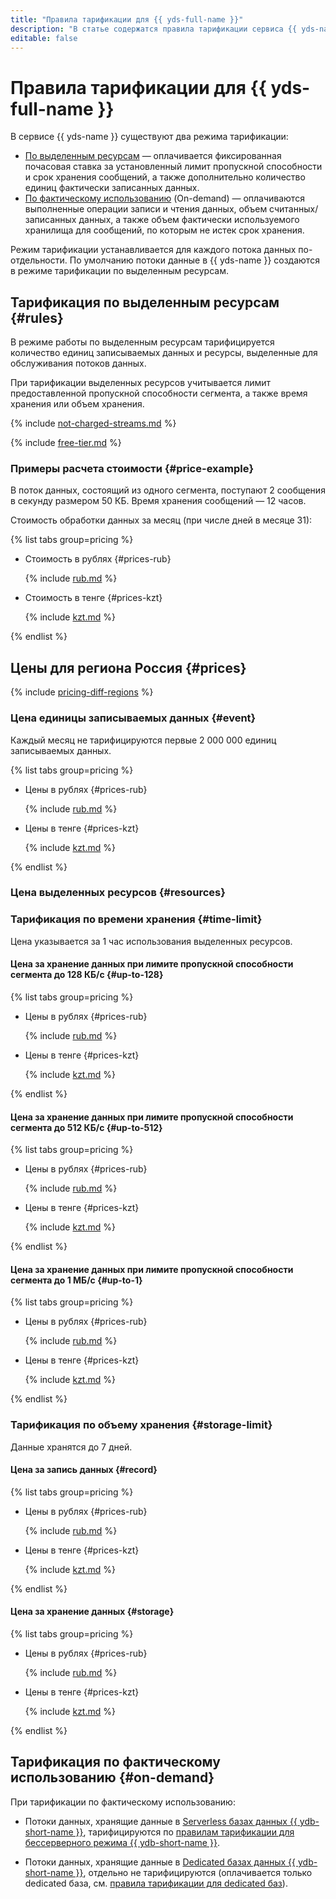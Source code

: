 ```yaml
---
title: "Правила тарификации для {{ yds-full-name }}"
description: "В статье содержатся правила тарификации сервиса {{ yds-name }}."
editable: false
---
```


# Правила тарификации для {{ yds-full-name }}



В сервисе {{ yds-name }} существуют два режима тарификации:

* [По выделенным ресурсам](#rules) — оплачивается фиксированная почасовая ставка за установленный лимит пропускной способности и срок хранения сообщений, а также дополнительно количество единиц фактически записанных данных.
* [По фактическому использованию](#on-demand) (On-demand) — оплачиваются выполненные операции записи и чтения данных, объем считанных/записанных данных, а также объем фактически используемого хранилища для сообщений, по которым не истек срок хранения.

Режим тарификации устанавливается для каждого потока данных по-отдельности. По умолчанию потоки данные в {{ yds-name }} создаются в режиме тарификации по выделенным ресурсам.

## Тарификация по выделенным ресурсам {#rules}

В режиме работы по выделенным ресурсам тарифицируется количество единиц записываемых данных и ресурсы, выделенные для обслуживания потоков данных.

При тарификации выделенных ресурсов учитывается лимит предоставленной пропускной способности сегмента, а также время хранения или объем хранения.

{% include [not-charged-streams.md](../_includes/pricing/price-formula/not-charged-streams.md) %}

{% include [free-tier.md](../_includes/pricing/price-formula/free-tier.md) %}

### Примеры расчета стоимости {#price-example}

В поток данных, состоящий из одного сегмента, поступают 2 сообщения в секунду размером 50 КБ. Время хранения сообщений — 12 часов.

Стоимость обработки данных за месяц (при числе дней в месяце 31):


{% list tabs group=pricing %}

- Стоимость в рублях {#prices-rub}

  {% include [rub.md](../_pricing_examples/data-streams/rub-data-streams.md) %}

- Стоимость в тенге {#prices-kzt}

  {% include [kzt.md](../_pricing_examples/data-streams/kzt-data-streams.md) %}

{% endlist %}



## Цены для региона Россия {#prices}


{% include [pricing-diff-regions](../_includes/pricing-diff-regions.md) %}


### Цена единицы записываемых данных {#event}

Каждый месяц не тарифицируются первые 2 000 000 единиц записываемых данных.


{% list tabs group=pricing %}

- Цены в рублях {#prices-rub}

  {% include [rub.md](../_pricing/data-streams/rub-event.md) %}

- Цены в тенге {#prices-kzt}

  {% include [kzt.md](../_pricing/data-streams/kzt-event.md) %}

{% endlist %}



### Цена выделенных ресурсов {#resources}

### Тарификация по времени хранения {#time-limit}

Цена указывается за 1 час использования выделенных ресурсов.

#### Цена за хранение данных при лимите пропускной способности сегмента до 128 КБ/с {#up-to-128}


{% list tabs group=pricing %}

- Цены в рублях {#prices-rub}

  {% include [rub.md](../_pricing/data-streams/rub-resources-128.md) %}

- Цены в тенге {#prices-kzt}

  {% include [kzt.md](../_pricing/data-streams/kzt-resources-128.md) %}

{% endlist %}


#### Цена за хранение данных при лимите пропускной способности сегмента до 512 КБ/с {#up-to-512}


{% list tabs group=pricing %}

- Цены в рублях {#prices-rub}

  {% include [rub.md](../_pricing/data-streams/rub-resources-512.md) %}

- Цены в тенге {#prices-kzt}

  {% include [kzt.md](../_pricing/data-streams/kzt-resources-512.md) %}

{% endlist %}


#### Цена за хранение данных при лимите пропускной способности сегмента до 1 МБ/с {#up-to-1}


{% list tabs group=pricing %}

- Цены в рублях {#prices-rub}

  {% include [rub.md](../_pricing/data-streams/rub-resources-1.md) %}

- Цены в тенге {#prices-kzt}

  {% include [kzt.md](../_pricing/data-streams/kzt-resources-1.md) %}

{% endlist %}



### Тарификация по объему хранения {#storage-limit}

Данные хранятся до 7 дней.


#### Цена за запись данных {#record}

{% list tabs group=pricing %}

- Цены в рублях {#prices-rub}

  {% include [rub.md](../_pricing/data-streams/rub-resources-record.md) %}

- Цены в тенге {#prices-kzt}

  {% include [kzt.md](../_pricing/data-streams/kzt-resources-record.md) %}

{% endlist %}

#### Цена за хранение данных {#storage}

{% list tabs group=pricing %}

- Цены в рублях {#prices-rub}

  {% include [rub.md](../_pricing/data-streams/rub-resources-storage.md) %}

- Цены в тенге {#prices-kzt}

  {% include [kzt.md](../_pricing/data-streams/kzt-resources-storage.md) %}

{% endlist %}



## Тарификация по фактическому использованию {#on-demand}

При тарификации по фактическому использованию:
* Потоки данных, хранящие данные в [Serverless базах данных {{ ydb-short-name }}](../ydb/concepts/serverless-and-dedicated.md#serverless), тарифицируются по [правилам тарификации для бессерверного режима {{ ydb-short-name }}](../ydb/pricing/serverless.md).

* Потоки данных, хранящие данные в [Dedicated базах данных {{ ydb-short-name }}](../ydb/concepts/serverless-and-dedicated.md#dedicated), отдельно не тарифицируются (оплачивается только dedicated база, см. [правила тарификации для dedicated баз](../ydb/pricing/dedicated)).

